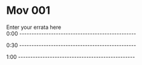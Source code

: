 # Mov 001  
  
Enter your errata here  
0:00 ------------------------------------------------



0:30 ------------------------------------------------



1:00 ------------------------------------------------



